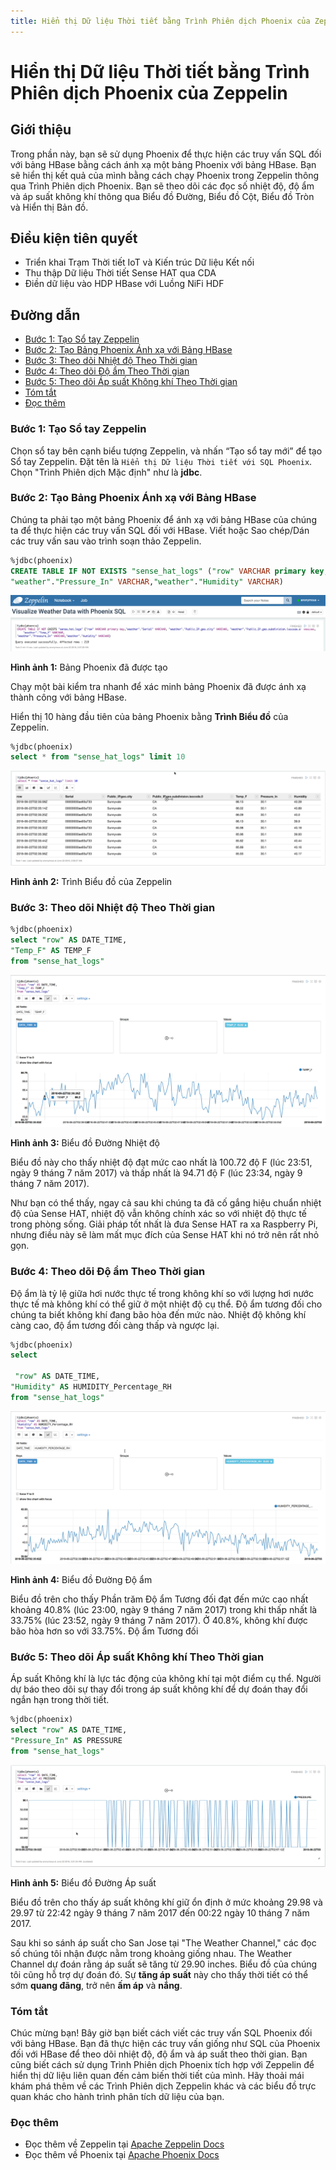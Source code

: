 ```yaml
---
title: Hiển thị Dữ liệu Thời tiết bằng Trình Phiên dịch Phoenix của Zeppelin 
---
```


# Hiển thị Dữ liệu Thời tiết bằng Trình Phiên dịch Phoenix của Zeppelin

## Giới thiệu

Trong phần này, bạn sẽ sử dụng Phoenix để thực hiện các truy vấn SQL đối với bảng HBase bằng cách ánh xạ một bảng Phoenix với bảng HBase. Bạn sẽ hiển thị kết quả của mình bằng cách chạy Phoenix trong Zeppelin thông qua Trình Phiên dịch Phoenix. Bạn sẽ theo dõi các đọc số nhiệt độ, độ ẩm và áp suất không khí thông qua Biểu đồ Đường, Biểu đồ Cột, Biểu đồ Tròn và Hiển thị Bản đồ.

## Điều kiện tiên quyết

- Triển khai Trạm Thời tiết IoT và Kiến trúc Dữ liệu Kết nối
- Thu thập Dữ liệu Thời tiết Sense HAT qua CDA
- Điền dữ liệu vào HDP HBase với Luồng NiFi HDF

## Đường dẫn

- [Bước 1: Tạo Sổ tay Zeppelin](#bước-1-tạo-sổ-tay-zeppelin)
- [Bước 2: Tạo Bảng Phoenix Ánh xạ với Bảng HBase](#bước-2-tạo-bảng-phoenix-ánh-xạ-với-bảng-hbase)
- [Bước 3: Theo dõi Nhiệt độ Theo Thời gian](#bước-3-theo-dõi-nhiệt-độ-theo-thời-gian)
- [Bước 4: Theo dõi Độ ẩm Theo Thời gian](#bước-4-theo-dõi-độ-ẩm-theo-thời-gian)
- [Bước 5: Theo dõi Áp suất Không khí Theo Thời gian](#bước-5-theo-dõi-áp-suất-không-khí-theo-thời-gian)
- [Tóm tắt](#tóm-tắt)
- [Đọc thêm](#đọc-thêm)

### Bước 1: Tạo Sổ tay Zeppelin

Chọn sổ tay bên cạnh biểu tượng Zeppelin, và nhấn “Tạo sổ tay mới” để tạo Sổ tay Zeppelin. Đặt tên là `Hiển thị Dữ liệu Thời tiết với SQL Phoenix`. Chọn "Trình Phiên dịch Mặc định" như là **jdbc**.

### Bước 2: Tạo Bảng Phoenix Ánh xạ với Bảng HBase

Chúng ta phải tạo một bảng Phoenix để ánh xạ với bảng HBase của chúng ta để thực hiện các truy vấn SQL đối với HBase. Viết hoặc Sao chép/Dán các truy vấn sau vào trình soạn thảo Zeppelin.

~~~SQL
%jdbc(phoenix)
CREATE TABLE IF NOT EXISTS "sense_hat_logs" ("row" VARCHAR primary key,"weather"."Serial" VARCHAR, "weather"."Public_IP.geo.city" VARCHAR, "weather"."Public_IP.geo.subdivision.isocode.0" VARCHAR, "weather"."Temp_F" VARCHAR,
"weather"."Pressure_In" VARCHAR,"weather"."Humidity" VARCHAR)
~~~

![create_table_phoenix](assets/tutorial5/create_table_phoenix.jpg)

**Hình ảnh 1:** Bảng Phoenix đã được tạo

Chạy một bài kiểm tra nhanh để xác minh bảng Phoenix đã được ánh xạ thành công với bảng HBase.

Hiển thị 10 hàng đầu tiên của bảng Phoenix bằng **Trình Biểu đồ** của Zeppelin.

~~~SQL
%jdbc(phoenix)
select * from "sense_hat_logs" limit 10
~~~

![load_data_table_view](assets/tutorial5/load_data_table_view.jpg)

**Hình ảnh 2:** Trình Biểu đồ của Zeppelin

### Bước 3: Theo dõi Nhiệt độ Theo Thời gian

~~~SQL
%jdbc(phoenix)
select "row" AS DATE_TIME,
"Temp_F" AS TEMP_F
from "sense_hat_logs"
~~~

![temp_over_time](assets/tutorial5/temp_over_time.jpg)

**Hình ảnh 3:** Biểu đồ Đường Nhiệt độ

Biểu đồ này cho thấy nhiệt độ đạt mức cao nhất là 100.72 độ F (lúc 23:51, ngày 9 tháng 7 năm 2017) và thấp nhất là 94.71 độ F (lúc 23:34, ngày 9 tháng 7 năm 2017).

Như bạn có thể thấy, ngay cả sau khi chúng ta đã cố gắng hiệu chuẩn nhiệt độ của Sense HAT, nhiệt độ vẫn không chính xác so với nhiệt độ thực tế trong phòng sống. Giải pháp tốt nhất là đưa Sense HAT ra xa Raspberry Pi, nhưng điều này sẽ làm mất mục đích của Sense HAT khi nó trở nên rất nhỏ gọn.

### Bước 4: Theo dõi Độ ẩm Theo Thời gian

Độ ẩm là tỷ lệ giữa hơi nước thực tế trong không khí so với lượng hơi nước thực tế mà không khí có thể giữ ở một nhiệt độ cụ thể. Độ ẩm tương đối cho chúng ta biết không khí đang bão hòa đến mức nào. Nhiệt độ không khí càng cao, độ ẩm tương đối càng thấp và ngược lại.

~~~SQL
%jdbc(phoenix)
select

 "row" AS DATE_TIME,
"Humidity" AS HUMIDITY_Percentage_RH
from "sense_hat_logs"
~~~

![humidity_over_time](assets/tutorial5/humidity_over_time.jpg)

**Hình ảnh 4:** Biểu đồ Đường Độ ẩm

Biểu đồ trên cho thấy Phần trăm Độ ẩm Tương đối đạt đến mức cao nhất khoảng 40.8% (lúc 23:00, ngày 9 tháng 7 năm 2017) trong khi thấp nhất là 33.75% (lúc 23:52, ngày 9 tháng 7 năm 2017). Ở 40.8%, không khí được bão hòa hơn so với 33.75%. Độ ẩm Tương đối

### Bước 5: Theo dõi Áp suất Không khí Theo Thời gian

Áp suất Không khí là lực tác động của không khí tại một điểm cụ thể. Người dự báo theo dõi sự thay đổi trong áp suất không khí để dự đoán thay đổi ngắn hạn trong thời tiết.

~~~SQL
%jdbc(phoenix)
select "row" AS DATE_TIME,
"Pressure_In" AS PRESSURE
from "sense_hat_logs"
~~~

![pressure_over_time](assets/tutorial5/pressure_over_time.jpg)

**Hình ảnh 5:** Biểu đồ Đường Áp suất

Biểu đồ trên cho thấy áp suất không khí giữ ổn định ở mức khoảng 29.98 và 29.97 từ 22:42 ngày 9 tháng 7 năm 2017 đến 00:22 ngày 10 tháng 7 năm 2017.

Sau khi so sánh áp suất cho San Jose tại "The Weather Channel," các đọc số chúng tôi nhận được nằm trong khoảng giống nhau. The Weather Channel dự đoán rằng áp suất sẽ tăng từ 29.90 inches. Biểu đồ của chúng tôi cũng hỗ trợ dự đoán đó. Sự **tăng áp suất** này cho thấy thời tiết có thể sớm **quang đãng**, trở nên **ấm áp** và **nắng**.

### Tóm tắt

Chúc mừng bạn! Bây giờ bạn biết cách viết các truy vấn SQL Phoenix đối với bảng HBase. Bạn đã thực hiện các truy vấn giống như SQL của Phoenix đối với HBase để theo dõi nhiệt độ, độ ẩm và áp suất theo thời gian. Bạn cũng biết cách sử dụng Trình Phiên dịch Phoenix tích hợp với Zeppelin để hiển thị dữ liệu liên quan đến cảm biến thời tiết của mình. Hãy thoải mái khám phá thêm về các Trình Phiên dịch Zeppelin khác và các biểu đồ trực quan khác cho hành trình phân tích dữ liệu của bạn.

### Đọc thêm

- Đọc thêm về Zeppelin tại [Apache Zeppelin Docs](https://zeppelin.apache.org/)
- Đọc thêm về Phoenix tại [Apache Phoenix Docs](https://phoenix.apache.org/)
